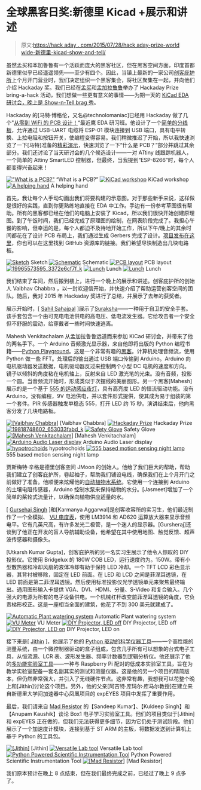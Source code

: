 # 全球黑客日奖:新德里 Kicad +展示和讲述

> 原文:[https://hack aday . com/2015/07/28/hack aday-prize-world wide-新德里-kicad-show-and-tell/](https://hackaday.com/2015/07/28/hackaday-prize-worldwide-new-delhi-kicad-show-and-tell/)

虽然孟买和本加鲁鲁有一个活跃而庞大的黑客社区，但在黑客空间方面，印度首都新德里似乎已经遥遥领先——至少有四个。因此，当镇上最新的一家公司[创客庇护所](http://www.makersasylum.com/contact/)上个月开门营业时，我们决定组织一个黑客集会，将社区聚集在一起，并向他们介绍 Hackaday 奖。我们已经在[孟买](http://hackaday.com/2015/03/23/hackaday-prize-worldwide-makers-asylum/)和[孟加拉鲁鲁](http://hackaday.com/2015/05/06/hackaday-prize-worldwide-workbench-projects-bengaluru/)举办了 Hackaday Prize bring-a-hack 活动，我们想做一些更有意义的事情——为期一天的 [KiCad EDA 研讨会，晚上是 Show-n-Tell brag 秀](https://hackaday.io/event/6438-hackaday-prize-worldwide-new-delhi)。

Hackaday 的[马特·博格伦，又名@technolomaniac]已经用 Hackaday 做了几个"[从零到 WiFi 的 PCB 设计！](https://hackaday.io/event/5967-hackaday-prize-worldwide-san-francisco)“最近鹰 EDA 研习班。他设计了一个[简单的分线板](https://hackaday.io/project/5728-esp8266-01-breakout)，允许通过 USB-UART 电缆将 ESP-01 模块连接到 USB 端口，具有电平转换、上拉电阻和按钮开关，使编程变得容易。我们稍微推迟了开始，所以我快速浏览了一下[马特]准备的[精彩演示](https://s3-us-west-1.amazonaws.com/esp8266-breakout/Hackaday_Designing_PCBs_LA_Event.pptx)，快速浏览了一下“什么是 PCB？”部分并跳过其余部分。我们还讨论了当天研讨会的几个候选设计——一对 ATtiny 线跟踪机器人，一个简单的 Attiny SmartLED 控制器，但最终，当我提到“ESP-8266”时，每个人都变得兴奋起来！

 [!["What is a PCB?"](../Images/5128b16306a331f31e5aa70b4dd1c357.png "19778890359_6cfc562a9c_k")](https://hackaday.com/2015/07/28/hackaday-prize-worldwide-new-delhi-kicad-show-and-tell/19778890359_6cfc562a9c_k/) “What is a PCB?” [![KiCad workshop](../Images/e60cf35db02ecb6f1ed61f8f91f3ed07.png "19638128038_283253e379_k")](https://hackaday.com/2015/07/28/hackaday-prize-worldwide-new-delhi-kicad-show-and-tell/19638128038_283253e379_k-2/) KiCad workshop [![A helping hand](../Images/77dc47fcc1dbb97ef0c313f4986f70f5.png "19777516468_1641220c32_k")](https://hackaday.com/2015/07/28/hackaday-prize-worldwide-new-delhi-kicad-show-and-tell/19777516468_1641220c32_k/) A helping hand

首先，我让每个人手动勾画出我们将要构建的示意图。对于那些新手来说，这样做是很好的实践，直到你更熟练地直接在 EDA 中工作。手边有一份参考草图很有帮助。所有的黑客都已经在他们的电脑上安装了 Kicad，所以我们很快开始创建原理图。到了午饭时间，我们已经完成了原理图的绘制，在网表阶段完成了。我担心午餐的影响，但幸运的是，每个人都迫不及待地开始工作，所以下午/晚上的其余时间都花在了设计 PCB 布局上，我们通过生成 Gerbers 完成了设计。[项目发布在这里](https://hackaday.io/project/6843-esp8266-01-breakout-board)，你也可以在这里找到 GitHub 资源库的链接。我们希望尽快制造出几块电路板。

 [![Sketch](../Images/75429eb2bb7cab84e6a4f84c0ed0f562.png "esp_sketch")](https://hackaday.com/2015/07/28/hackaday-prize-worldwide-new-delhi-kicad-show-and-tell/esp_sketch/) Sketch [![Schematic](../Images/94cbcd9ec0047fdaaa43f0714376aad5.png "esp_sch")](https://hackaday.com/2015/07/28/hackaday-prize-worldwide-new-delhi-kicad-show-and-tell/esp_sch/) Schematic [![PCB layout](../Images/f214c65f59d58b0f7170727019f0a9b9.png "esp01")](https://hackaday.com/2015/07/28/hackaday-prize-worldwide-new-delhi-kicad-show-and-tell/esp01/) PCB layout [![19965573595_3372e6cf7f_k](../Images/8fd5b7f43838c2f6a3dada38d21a16e5.png "19965573595_3372e6cf7f_k")](https://hackaday.com/2015/07/28/hackaday-prize-worldwide-new-delhi-kicad-show-and-tell/19965573595_3372e6cf7f_k/)  [![Lunch](../Images/614a82eed47b6bb891bdb86b9d93647f.png "19826133095_a37ae39d3a_k")](https://hackaday.com/2015/07/28/hackaday-prize-worldwide-new-delhi-kicad-show-and-tell/19826133095_a37ae39d3a_k/) Lunch [![Lunch](../Images/93d737f1a78359216d9a90e15fea9a3a.png "19799926216_180a9aad67_k")](https://hackaday.com/2015/07/28/hackaday-prize-worldwide-new-delhi-kicad-show-and-tell/19799926216_180a9aad67_k/) Lunch

我们结束了车间，然后搬到楼上，进行一个晚上的展示和讲述。创客庇护所的创始人 Vaibhav Chabbra ，以一封欢迎信开始，并快速介绍了帮助运营创客空间的团队。随后，我对 2015 年 Hackaday 奖进行了总结，并展示了去年的获奖者。

展示开始时，[ [Sahil Sahajpal](https://hackaday.io/hacker/79577) ]展示了[Suraksha](https://hackaday.io/project/6704-suraksha)——一种用于自卫的安全手套。该手套包含一个由可充电电池供电的高电压、低电流发生器。它给攻击者一个安全但不舒服的震动，给穿戴者一些时间快速逃离。

Mahesh Venkitachalam 从孟加拉鲁鲁远道而来参加 KiCad 研讨会，并带来了他的两名手下。一个 Arduino 音频激光显示器，来自他即将出版的 Python 编程书籍——[Python Playground](https://www.nostarch.com/pythonplayground)。这是一个非常有趣的[黑客](https://github.com/electronut/pp/tree/master/arduino-laser)。计算机处理音频流，使用 Python 做一些 FFT。处理后的输出通过 USB 端口传输到 Arduino。Arduino 向电机驱动器发送数据，电机驱动器反过来控制两个小型 DC 电机的速度和方向。镜子以倾斜的角度粘在电机轴上，反射来自 LED 激光笔的光束。没有音频，投影一个圆。当音频流开始时，形成类似于次摆线的美丽图形。另一个黑客[Mahesh]展示的是一个基于 [555 的运动感应夜灯](http://electronut.in/night-lamp/)，具有高亮度 LED 的恒流驱动功能。没有 Arduino，没有编程，9V 电池供电，并以套件形式提供，使其成为易于组装的第一个套件。PIR 传感器触发单稳态 555，打开 LED 约 15 秒。演讲结束后，他向黑客分发了几块电路板。

 [![[Vaibhav Chabbra]](../Images/0a232289069dfbd8c0928939b3bd5a67.png "19638089840_afe9b03b6f_k")](https://hackaday.com/2015/07/28/hackaday-prize-worldwide-new-delhi-kicad-show-and-tell/19638089840_afe9b03b6f_k/) [Vaibhav Chabbra] [![Hackaday Prize](../Images/387a498fc46c0e073cd93c9512ca6dea.png "19818738882_5d0586430d_k")](https://hackaday.com/2015/07/28/hackaday-prize-worldwide-new-delhi-kicad-show-and-tell/19818738882_5d0586430d_k/) Hackaday Prize [![19818748602_653033fabd_k](../Images/5efc499c41c04b6c2b3c25f0394913a2.png "19818748602_653033fabd_k")](https://hackaday.com/2015/07/28/hackaday-prize-worldwide-new-delhi-kicad-show-and-tell/19818748602_653033fabd_k/)  [![Safety Glove](../Images/548c3084aa8b1ecaab62f0c4dee77097.png "19818723552_bc8cc2deaa_k")](https://hackaday.com/2015/07/28/hackaday-prize-worldwide-new-delhi-kicad-show-and-tell/19818723552_bc8cc2deaa_k/) Safety Glove [![[Mahesh Venkitachalam]](../Images/400f89c2fce7d4f6b2317e009bbf4423.png "19830904201_281c3a0dcd_k")](https://hackaday.com/2015/07/28/hackaday-prize-worldwide-new-delhi-kicad-show-and-tell/19830904201_281c3a0dcd_k/) [Mahesh Venkitachalam] [![Arduino Audio Laser display](../Images/8d119f71880e7ba16e42bf039a417ff1.png "19638061990_1749554987_k")](https://hackaday.com/2015/07/28/hackaday-prize-worldwide-new-delhi-kicad-show-and-tell/19638061990_1749554987_k/) Arduino Audio Laser display [![hypotrochoids](../Images/a8bc8c11cb9ec5155adced8969d24f20.png "19799886216_ebf93ecb8a_k")](https://hackaday.com/2015/07/28/hackaday-prize-worldwide-new-delhi-kicad-show-and-tell/19799886216_ebf93ecb8a_k/) hypotrochoids [![555 based motion sensing night lamp](../Images/0065db5740045ba5b07c5be1502824fb.png "19638037298_21bbc97e7f_k")](https://hackaday.com/2015/07/28/hackaday-prize-worldwide-new-delhi-kicad-show-and-tell/19638037298_21bbc97e7f_k/) 555 based motion sensing night lamp

贾斯梅特·辛格是德里创客空间 JMoon 的创始人。他给了我们巨大的帮助，帮助我们建立了创客庇护所，卷起袖子，帮助我们铺设电线，确保我们在上个月开门之前做好了准备。他顺便来炫耀他的[自动植物水系统](https://hackaday.io/project/5468-automatic-plant-watering-system)。它使用一个连接到 Arduino 的土壤电阻传感器，Arduino 控制水泵来保持植物的水分。[Jasmeet]增加了一个简单的桨轮式流量计，以确保向植物供应适量的水。

[ [Gursehaj Singh](https://hackaday.io/Gursehaj.Singh) ]和[Karmanya Aggarwal]是创客收容所的实习生，他们最近制作了一个全模拟、 [VU 电度表](https://github.com/MakersAsylumIndia/VuMeter)，使用 LM3914 和 AD620 运算放大器来显示音频电平。它有几英尺高，有许多发光二极管，是一个迷人的显示器。[Gursheraj]还谈到了他正在开发的盲人导航辅助设备，他希望在其中使用地图、触觉反馈、超声波传感器和摄像头。

[Utkarsh Kumar Gupta]，创客庇护所的另一名实习生展示了他令人惊叹的 DIY 投影仪。它使用 Bridgelux 的 180W COB LED，运行速度约为。150W。带有小型散热器和冷却风扇的液体冷却有助于保持 LED 冷却。一个 TFT LCD 彩色显示器，其背衬被移除，固定在 LED 前面。在 LED 和 LCD 之间是菲涅耳透镜，在 LED 前面是第二菲涅耳透镜。然后使用标准投影仪光学透镜单元来聚焦最终输出。通用图形输入卡提供 VGA、DVI、HDMI、分量、S-Video 和复合输入。几个强大的电源为所有的电子设备供电。一个机械杠杆改变前菲涅耳透镜的角度，它负责梯形校正。这是一座相当全面的建筑，他花了不到 300 美元就建成了。

 [![Automatic Plant watering system](../Images/746af77f2dc50aed1983c9f9c259c1e1.png "19205130263_8bff2c56c2_k")](https://hackaday.com/2015/07/28/hackaday-prize-worldwide-new-delhi-kicad-show-and-tell/19205130263_8bff2c56c2_k/) Automatic Plant watering system [![VU Meter](../Images/f863b28fac5085fb0b3f371ed5b96205.png "19818687632_e59de4448f_k")](https://hackaday.com/2015/07/28/hackaday-prize-worldwide-new-delhi-kicad-show-and-tell/19818687632_e59de4448f_k/) VU Meter [![DIY Projector, LED off](../Images/b739ece745f0a519937dc660b6e81d1c.png "IMG_20150718_193432457")](https://hackaday.com/2015/07/28/hackaday-prize-worldwide-new-delhi-kicad-show-and-tell/img_20150718_193432457/) DIY Projector, LED off [![DIY Projector, LED on](../Images/c5a3f48361f73edc9adbbe732b157633.png "IMG_20150718_192647547")](https://hackaday.com/2015/07/28/hackaday-prize-worldwide-new-delhi-kicad-show-and-tell/img_20150718_192647547/) DIY Projector, LED on

接下来是[ [Jithin](https://hackaday.io/hacker/35701) ]，他展示了他的 [Python 驱动的科学仪器工具](http://hackaday.com/2015/06/05/hackaday-prize-entry-python-powered-scientific-instrumentation/)——一个高性能的测量系统，由一个微控制器驱动的盒子组成，包含几乎所有可以想象的台式电子工具，从恒流源、LCR 表、波形发生器、频率计数器到逻辑分析仪。他还展示了他的[多功能实验室工具](https://hackaday.io/project/6490-a-versatile-labtool)——一种与 Raspberry Pi 配对的低成本实验室工具，旨在为教学实验室配备一套名副其实的测试和测量仪器。这是他的另一个项目的精简版本，但仍然非常强大，并引入了无线硬件节点。这非常有趣，我想我可以花整个晚上和[Jithin]讨论这个项目。另外，他的父亲[阿吉特·库玛尔·库马尔教授]在建立来自新德里大学间加速器中心凤凰项目的 expEYES 项目中发挥了重要作用。

最后，我们请来自 [Mad Resistor](http://madresistor.com/) 的【Sandeep Kumar】、【Kuldeep Singh】和【Anupam Kaushik】谈论 Box1 电子学习实验室工具。他们的项目类似于[Jithin]和 expEYES 正在做的，但我们无法获得更多细节，因为它仍处于测试阶段。他们展示了一个加速度计模块，连接到基于 ST ARM 的主板，将数据发送到计算机上基于 Python 的工具包。

 [![[Jithin]](../Images/ea7b04bab647aae5d7d83b3508d0aae4.png "19830869251_10bacd6fd4_k")](https://hackaday.com/2015/07/28/hackaday-prize-worldwide-new-delhi-kicad-show-and-tell/19830869251_10bacd6fd4_k/) [Jithin] [![Versatile Lab tool](../Images/622e6243ad9df67782875de150eb989a.png "IMG_20150718_201820521")](https://hackaday.com/2015/07/28/hackaday-prize-worldwide-new-delhi-kicad-show-and-tell/img_20150718_201820521/) Versatile Lab tool [![Python Powered Scientific Instrumentation Tool](../Images/0091769d77620e455a777c6e2f6c6390.png "IMG_20150718_201843514")](https://hackaday.com/2015/07/28/hackaday-prize-worldwide-new-delhi-kicad-show-and-tell/img_20150718_201843514/) Python Powered Scientific Instrumentation Tool [![[Mad Resistor]](../Images/b79fc8ea00a94d8b2ebd7c1fcbc3c987.png "19826028095_a74e98f61c_k")](https://hackaday.com/2015/07/28/hackaday-prize-worldwide-new-delhi-kicad-show-and-tell/19826028095_a74e98f61c_k/) [Mad Resistor]

我们原本预计在晚上 8 点结束，但在我们最终完成之前，已经过了晚上 9 点多了。